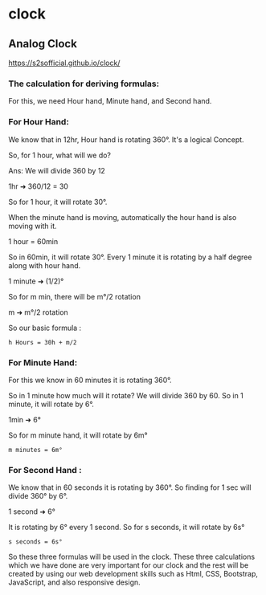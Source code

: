 # clock

## Analog Clock

https://s2sofficial.github.io/clock/

### The calculation for deriving formulas:
For this, we need Hour hand, Minute hand, and Second hand.

### For Hour Hand:
We know that in 12hr, Hour hand is rotating 360°. It's a logical Concept.

So, for 1 hour, what will we do?

Ans: We will divide 360 by 12

1hr ➜ 360/12 = 30

So for 1 hour, it will rotate 30°.

When the minute hand is moving, automatically the hour hand is also moving with it.

1 hour = 60min

So in 60min, it will rotate 30°. Every 1 minute it is rotating by a half degree along with hour hand.

1 minute ➜ (1/2)°

So for m min, there will be m°/2 rotation

m ➜  m°/2 rotation

So our basic formula : 

```h Hours = 30h + m/2```

### For Minute Hand:
For this we know in 60 minutes it is rotating 360°.

So in 1 minute how much will it rotate?
We will divide 360 by 60. So in 1 minute, it will rotate by 6°.

1min ➜ 6°

So for m minute hand, it will rotate by 6m°

```m minutes = 6m°```

### For Second Hand :
We know that in 60 seconds it is rotating by 360°. So finding for 1 sec will divide 360° by 6°.

1 second ➜ 6°

It is rotating by 6° every 1 second. So for s seconds, it will rotate by 6s°

```s seconds = 6s°```

So these three formulas will be used in the clock. These three calculations which we have done are very important for our clock and the rest will be created by using our web development skills such as Html, CSS, Bootstrap, JavaScript, and also responsive design.
